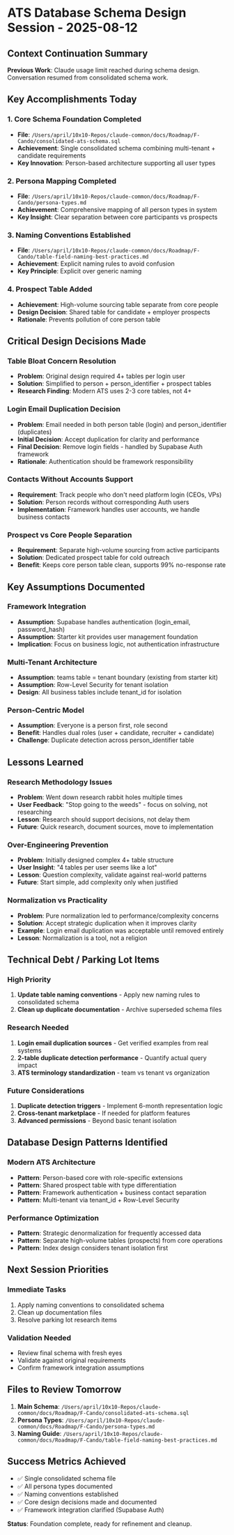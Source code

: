 # ATS Database Schema Design Session - 2025-08-12

## Context Continuation Summary
**Previous Work**: Claude usage limit reached during schema design. Conversation resumed from consolidated schema work.

## Key Accomplishments Today

### 1. Core Schema Foundation Completed
- **File**: `/Users/april/10x10-Repos/claude-common/docs/Roadmap/F-Cando/consolidated-ats-schema.sql`
- **Achievement**: Single consolidated schema combining multi-tenant + candidate requirements
- **Key Innovation**: Person-based architecture supporting all user types

### 2. Persona Mapping Completed  
- **File**: `/Users/april/10x10-Repos/claude-common/docs/Roadmap/F-Cando/persona-types.md`
- **Achievement**: Comprehensive mapping of all person types in system
- **Key Insight**: Clear separation between core participants vs prospects

### 3. Naming Conventions Established
- **File**: `/Users/april/10x10-Repos/claude-common/docs/Roadmap/F-Cando/table-field-naming-best-practices.md`
- **Achievement**: Explicit naming rules to avoid confusion
- **Key Principle**: Explicit over generic naming

### 4. Prospect Table Added
- **Achievement**: High-volume sourcing table separate from core people
- **Design Decision**: Shared table for candidate + employer prospects
- **Rationale**: Prevents pollution of core person table

## Critical Design Decisions Made

### Table Bloat Concern Resolution
- **Problem**: Original design required 4+ tables per login user
- **Solution**: Simplified to person + person_identifier + prospect tables
- **Research Finding**: Modern ATS uses 2-3 core tables, not 4+

### Login Email Duplication Decision
- **Problem**: Email needed in both person table (login) and person_identifier (duplicates)
- **Initial Decision**: Accept duplication for clarity and performance
- **Final Decision**: Remove login fields - handled by Supabase Auth framework
- **Rationale**: Authentication should be framework responsibility

### Contacts Without Accounts Support
- **Requirement**: Track people who don't need platform login (CEOs, VPs)
- **Solution**: Person records without corresponding Auth users
- **Implementation**: Framework handles user accounts, we handle business contacts

### Prospect vs Core People Separation
- **Requirement**: Separate high-volume sourcing from active participants  
- **Solution**: Dedicated prospect table for cold outreach
- **Benefit**: Keeps core person table clean, supports 99% no-response rate

## Key Assumptions Documented

### Framework Integration
- **Assumption**: Supabase handles authentication (login_email, password_hash)
- **Assumption**: Starter kit provides user management foundation
- **Implication**: Focus on business logic, not authentication infrastructure

### Multi-Tenant Architecture
- **Assumption**: teams table = tenant boundary (existing from starter kit)
- **Assumption**: Row-Level Security for tenant isolation
- **Design**: All business tables include tenant_id for isolation

### Person-Centric Model
- **Assumption**: Everyone is a person first, role second
- **Benefit**: Handles dual roles (user + candidate, recruiter + candidate)
- **Challenge**: Duplicate detection across person_identifier table

## Lessons Learned

### Research Methodology Issues
- **Problem**: Went down research rabbit holes multiple times
- **User Feedback**: "Stop going to the weeds" - focus on solving, not researching
- **Lesson**: Research should support decisions, not delay them
- **Future**: Quick research, document sources, move to implementation

### Over-Engineering Prevention  
- **Problem**: Initially designed complex 4+ table structure
- **User Insight**: "4 tables per user seems like a lot"
- **Lesson**: Question complexity, validate against real-world patterns
- **Future**: Start simple, add complexity only when justified

### Normalization vs Practicality
- **Problem**: Pure normalization led to performance/complexity concerns
- **Solution**: Accept strategic duplication when it improves clarity
- **Example**: Login email duplication was acceptable until removed entirely
- **Lesson**: Normalization is a tool, not a religion

## Technical Debt / Parking Lot Items

### High Priority
1. **Update table naming conventions** - Apply new naming rules to consolidated schema
2. **Clean up duplicate documentation** - Archive superseded schema files

### Research Needed
1. **Login email duplication sources** - Get verified examples from real systems  
2. **2-table duplicate detection performance** - Quantify actual query impact
3. **ATS terminology standardization** - team vs tenant vs organization

### Future Considerations
1. **Duplicate detection triggers** - Implement 6-month representation logic
2. **Cross-tenant marketplace** - If needed for platform features
3. **Advanced permissions** - Beyond basic tenant isolation

## Database Design Patterns Identified

### Modern ATS Architecture
- **Pattern**: Person-based core with role-specific extensions
- **Pattern**: Shared prospect table with type differentiation  
- **Pattern**: Framework authentication + business contact separation
- **Pattern**: Multi-tenant via tenant_id + Row-Level Security

### Performance Optimization
- **Pattern**: Strategic denormalization for frequently accessed data
- **Pattern**: Separate high-volume tables (prospects) from core operations
- **Pattern**: Index design considers tenant isolation first

## Next Session Priorities

### Immediate Tasks
1. Apply naming conventions to consolidated schema
2. Clean up documentation files
3. Resolve parking lot research items

### Validation Needed
- Review final schema with fresh eyes
- Validate against original requirements
- Confirm framework integration assumptions

## Files to Review Tomorrow
1. **Main Schema**: `/Users/april/10x10-Repos/claude-common/docs/Roadmap/F-Cando/consolidated-ats-schema.sql`
2. **Persona Types**: `/Users/april/10x10-Repos/claude-common/docs/Roadmap/F-Cando/persona-types.md`
3. **Naming Guide**: `/Users/april/10x10-Repos/claude-common/docs/Roadmap/F-Cando/table-field-naming-best-practices.md`

## Success Metrics Achieved
- ✅ Single consolidated schema file
- ✅ All persona types documented  
- ✅ Naming conventions established
- ✅ Core design decisions made and documented
- ✅ Framework integration clarified (Supabase Auth)

**Status**: Foundation complete, ready for refinement and cleanup.